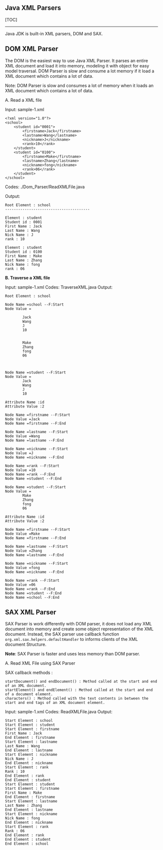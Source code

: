 ## Java XML Parsers ##

[TOC]

----------
Java JDK is built-in XML parsers, DOM and SAX.

**DOM XML Parser**
------------------

The DOM is the easiest way to use Java XML Parser. It parses an entire XML document and load it into memory, modeling it with object for easy model traversal. DOM Parser is slow and consume a lot memory if it load a XML document which contains a lot of data.

Note: DOM Parser is slow and consumes a lot of memory when it loads an XML document which contains a lot of data. 

A. Read a XML file

Input: sample-1.xml

    <?xml version="1.0"?>
    <school>
    	<student id="0001">
    		<firstname>Jack</firstname>
    		<lastname>Wang</lastname>
    		<nickname>J</nickname>
    		<rank>10</rank>
    	</student>
    	<student id="0100">
    		<firstname>Make</firstname>
    		<lastname>Zhang</lastname>
    		<nickname>fong</nickname>
    		<rank>06</rank>
    	</student>
    </school>

Codes: ./Dom_Parser/ReadXMLFile.java

Output:

    Root Element : school
    ---------------------------------------
    
    Element : student
    Student id : 0001
    First Name : Jack
    Last Name : Wang
    Nick Name : J
    rank : 10
    
    Element : student
    Student id : 0100
    First Name : Make
    Last Name : Zhang
    Nick Name : fong
    rank : 06

**B. Traverse a XML file**

Input: sample-1.xml
Codes: TraverseXML.java
Output: 

    Root Element : school
    
    Node Name =school --F:Start
    Node Value =
    	
    		Jack
    		Wang
    		J
    		10
    	
    	
    		Make
    		Zhang
    		fong
    		06
    	
    
    
    Node Name =student --F:Start
    Node Value =
    		Jack
    		Wang
    		J
    		10
    	
    Attribute Name :id
    Attribute Value :2
    
    Node Name =firstname --F:Start
    Node Value =Jack
    Node Name =firstname --F:End
    
    Node Name =lastname --F:Start
    Node Value =Wang
    Node Name =lastname --F:End
    
    Node Name =nickname --F:Start
    Node Value =J
    Node Name =nickname --F:End
    
    Node Name =rank --F:Start
    Node Value =10
    Node Name =rank --F:End
    Node Name =student --F:End
    
    Node Name =student --F:Start
    Node Value =
    		Make
    		Zhang
    		fong
    		06
    	
    Attribute Name :id
    Attribute Value :2
    
    Node Name =firstname --F:Start
    Node Value =Make
    Node Name =firstname --F:End
    
    Node Name =lastname --F:Start
    Node Value =Zhang
    Node Name =lastname --F:End
    
    Node Name =nickname --F:Start
    Node Value =fong
    Node Name =nickname --F:End
    
    Node Name =rank --F:Start
    Node Value =06
    Node Name =rank --F:End
    Node Name =student --F:End
    Node Name =school --F:End



**SAX XML Parser**
------------------

SAX Parser is work differently with DOM parser, it does not load any XML document into memory and create some object representation of the XML document. Instead, the SAX parser use callback function `org.xml.sax.helpers.defaultHandler` to informs clients of the XML document Structure.

**Note**: SAX Parser is faster and uses less memory than DOM parser.

A. Read XML File using SAX Parser

SAX callback methods :

    startDocument() and endDocument() : Method called at the start and end of an XML document.
    startElement() and endElement() : Method called at the start and end of a document element.
    characters() : Method called with the text contents in between the start and end tags of an XML document element.

Input: sample-1.xml
Codes: ReadXMLFile.java
Output:

    Start Element : school
    Start Element : student
    Start Element : firstname
    First Name : Jack
    End Element : firstname
    Start Element : lastname
    Last Name : Wang
    End Element : lastname
    Start Element : nickname
    Nick Name : J
    End Element : nickname
    Start Element : rank
    Rank : 10
    End Element : rank
    End Element : student
    Start Element : student
    Start Element : firstname
    First Name : Make
    End Element : firstname
    Start Element : lastname
    Last Name : Zhang
    End Element : lastname
    Start Element : nickname
    Nick Name : fong
    End Element : nickname
    Start Element : rank
    Rank : 06
    End Element : rank
    End Element : student
    End Element : school

